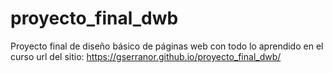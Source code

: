# proyecto_final_dwb
Proyecto final de diseño básico de páginas web con todo lo aprendido en el curso
url del sitio: https://gserranor.github.io/proyecto_final_dwb/

